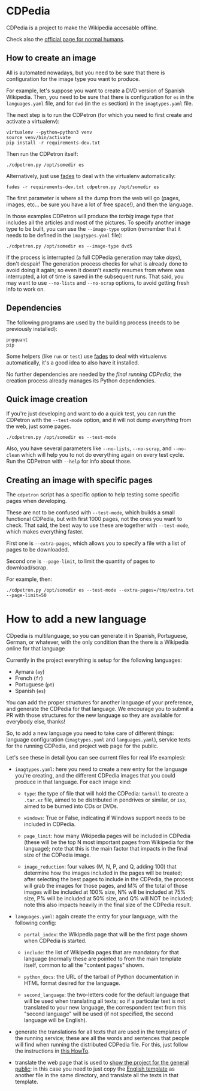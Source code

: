 # CDPedia

CDPedia is a project to make the Wikipedia accesable offline.

Check also the [official page for normal humans](http://cdpedia.python.org.ar/).


## How to create an image

All is automated nowadays, but you need to be sure that there is configuration for the image type you want to produce.

For example, let's suppose you want to create a DVD version of Spanish Wikipedia. Then, you need to be sure that there is configuration for `es` in the `languages.yaml` file, and for `dvd` (in the `es` section) in the `imagtypes.yaml` file.

The next step is to run the CDPetron (for which you need to first create and activate a virtualenv):

    virtualenv --python=python3 venv
    source venv/bin/activate
    pip install -r requirements-dev.txt  

Then run the CDPetron itself:

    ./cdpetron.py /opt/somedir es

Alternatively, just use [fades](https://github.com/PyAr/fades/) to deal with the virtualenv automatically:

    fades -r requirements-dev.txt cdpetron.py /opt/somedir es

The first parameter is where all the dump from the web will go (pages, images, etc... be sure you have a lot of free space!), and then the language.

In those examples CDPetron will produce the *tarbig* image type that includes all the articles and most of the pictures. To specify another image type to be built, you can use the `--image-type` option (remember that it needs to be defined in the `imagtypes.yaml` file):

    ./cdpetron.py /opt/somedir es --image-type dvd5

If the process is interrupted (a full CDPedia generation may take *days*), don't despair! The generation process checks for what is already done to avoid doing it again; so even it doesn't exactly resumes from where was interrupted, a lot of time is saved in the subsequent runs. That said, you may want to use `--no-lists` and `--no-scrap` options, to avoid getting fresh info to work on.


## Dependencies

The following programs are used by the building process (needs to be previously installed):

    pngquant
    pip

Some helpers (like `run` or `test`) use [fades]( https://github.com/PyAr/fades/) to deal with virtualenvs automatically, it's a good idea to also have it installed.

No further dependencies are needed by the *final running CDPedia*, the creation process already manages its Python dependencies.


## Quick image creation

If you're just developing and want to do a quick test, you can run the CDPetron with the `--test-mode` option, and it will not dump *everything* from the web, just some pages.

    ./cdpetron.py /opt/somedir es --test-mode

Also, you have several parameters like ``--no-lists``, ``--no-scrap``, and ``--no-clean`` which will help you to not do everything again on every test cycle. Run the CDPetron with ``--help`` for info about those.


## Creating an image with specific pages

The `cdpetron` script has a specific option to help testing some specific pages when developing.

These are not to be confused with `--test-mode`, which builds a small functional CDPedia, but with first 1000 pages, not the ones you want to check. That said, the best way to use these are together with `--test-mode`, which makes everything faster.

First one is `--extra-pages`, which allows you to specify a file with a list of pages to be downloaded. 

Second one is `--page-limit`, to limit the quantity of pages to download/scrap.

For example, then:

    ./cdpetron.py /opt/somedir es --test-mode --extra-pages=/tmp/extra.txt --page-limit=50


# How to add a new language

CDpedia is multilanguage, so you can generate it in Spanish, Portuguese, German, or whatever, with the only condition than the there is a Wikipedia online for that language

Currently in the project everything is setup for the following languages:

- Aymara (`ay`)
- French (`fr`)
- Portuguese (`pt`)
- Spanish (`es`)

You can add the proper structures for another language of your preference, and generate the CDPedia for that language. We encourage you to submit a PR with those structures for the new language so they are available for everybody else, thanks!

So, to add a new language you need to take care of different things: language configuration (`imagtypes.yaml` and `languages.yaml`), service texts for the running CDPedia, and project web page for the public. 

Let's see these in detail (you can see current files for real life examples):

- `imagtypes.yaml`: here you need to create a new entry for the language you're creating, and the different CDPedia images that you could produce in that language. For each image kind:

    - `type`: the type of file that will hold the CDPedia: `tarball` to create a `.tar.xz` file, aimed to be distributed in pendrives or similar, or `iso`, aimed to be burned into CDs or DVDs.

    - `windows`: True or False, indicating if Windows support needs to be included in CDPedia.

    - `page_limit`: how many Wikipedia pages will be included in CDPedia (these will be the top N most important pages from Wikipedia for the language); note that this is the main factor that impacts in the final size of the CDPedia image.

    - `image_reduction`: four values (M, N, P, and Q, adding 100) that determine how the images included in the pages will be treated; after selecting the best pages to include in the CDPedia, the process will grab the images for those pages, and M% of the total of those images will be included at 100% size, N% will be included at 75% size, P% will be included at 50% size, and Q% will NOT be included; note this also impacts heavily in the final size of the CDPedia result.

- `languages.yaml`: again create the entry for your language, with the following config:

    - `portal_index`: the Wikipedia page that will be the first page shown when CDPedia is started.

    - `include`: the list of Wikipedia pages that are mandatory for that language (normally these are pointed to from the main template itself, common to all the "content pages" shown.

    - `python_docs`: the URL of the tarball of Python documentation in HTML format desired for the language.

    - `second_language`: the two-letters code for the default language that will be used when translating all texts; so if a particular text is not translated to your new language, the correspondent text from this "second language" will be used (if not specified, the second language will be English).
    
- generate the translations for all texts that are used in the templates of the running service; these are all the words and sentences that people will find when running the distributed CDPedia file. For this, just follow the instructions in [this HowTo](locale/HOWTO.txt).

- translate the web page that is used to [show the project for the general public](http://cdpedia.python.org.ar/): in this case you need to just copy the [English template](web/templates/index_template.en.html) as another file in the same directory, and translate all the texts in that template.
